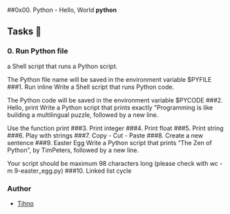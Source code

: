 ##0x00. Python - Hello, World
**python**

## Tasks :page_with_curl:
### 0. Run Python file
a Shell script that runs a Python script.

The Python file name will be saved in the environment variable $PYFILE
###1. Run inline
Write a Shell script that runs Python code.

The Python code will be saved in the environment variable $PYCODE
###2. Hello, print
Write a Python script that prints exactly "Programming is like building a multilingual puzzle, followed by a new line.

Use the function print
###3. Print integer
###4. Print float
###5. Print string
###6. Play with strings
###7. Copy - Cut - Paste
###8. Create a new sentence
###9. Easter Egg
Write a Python script that prints “The Zen of Python”, by TimPeters, followed by a new line.

Your script should be maximum 98 characters long (please check with wc -m 9-easter_egg.py)
###10. Linked list cycle


### Author
+ [Tihno](https://github.com/justintihno)
